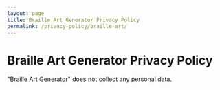 ```yaml
---
layout: page
title: Braille Art Generator Privacy Policy
permalink: /privacy-policy/braille-art/
---
```




<h1>Braille Art Generator Privacy Policy</h1>
<p>"Braille Art Generator" does not collect any personal data.</p>

